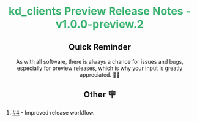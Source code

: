 <h1 align="center" style="color: mediumseagreen;font-weight: bold;">
kd_clients Preview Release Notes - v1.0.0-preview.2
</h1>

<h2 align="center" style="font-weight: bold;">Quick Reminder</h2>

<div align="center">

As with all software, there is always a chance for issues and bugs, especially for preview releases, which is why your input is greatly appreciated. 🙏🏼
</div>

<h2 align="center" style="font-weight: bold;">Other 🪧</h2>

1. [#4](https://github.com/KinsonDigital/kd_clients/issues/4) - Improved release workflow.
